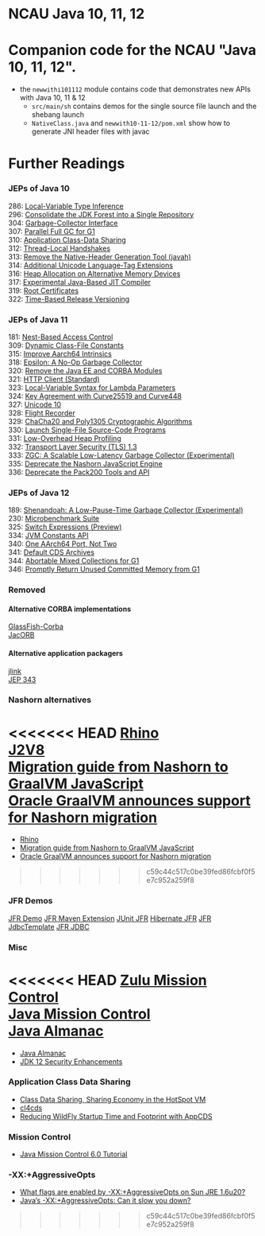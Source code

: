 NCAU Java 10, 11, 12
==========================

# Companion code for the NCAU "Java 10, 11, 12".

 * the `newwithi101112` module contains code that demonstrates new APIs with Java 10, 11 & 12
   * `src/main/sh` contains demos for the single source file launch and the shebang launch
   * `NativeClass.java` and `newwith10-11-12/pom.xml` show how to generate JNI header files with javac

# Further Readings

### JEPs of Java 10 
286: [Local-Variable Type Inference](https://openjdk.java.net/jeps/286)  
296: [Consolidate the JDK Forest into a Single Repository](https://openjdk.java.net/jeps/296)  
304: [Garbage-Collector Interface](https://openjdk.java.net/jeps/304)  
307: [Parallel Full GC for G1](https://openjdk.java.net/jeps/307)  
310: [Application Class-Data Sharing](https://openjdk.java.net/jeps/310)  
312: [Thread-Local Handshakes](https://openjdk.java.net/jeps/312)  
313: [Remove the Native-Header Generation Tool (javah)](https://openjdk.java.net/jeps/313)  
314: [Additional Unicode Language-Tag Extensions](https://openjdk.java.net/jeps/314)  
316: [Heap Allocation on Alternative Memory Devices](https://openjdk.java.net/jeps/316)  
317: [Experimental Java-Based JIT Compiler](https://openjdk.java.net/jeps/317)  
319: [Root Certificates](https://openjdk.java.net/jeps/319)  
322: [Time-Based Release Versioning](https://openjdk.java.net/jeps/322)

### JEPs of Java 11
181: [Nest-Based Access Control](https://openjdk.java.net/jeps/181)  
309: [Dynamic Class-File Constants](https://openjdk.java.net/jeps/309)  
315: [Improve Aarch64 Intrinsics](https://openjdk.java.net/jeps/315)  
318: [Epsilon: A No-Op Garbage Collector](https://openjdk.java.net/jeps/318)  
320: [Remove the Java EE and CORBA Modules](https://openjdk.java.net/jeps/320)  
321: [HTTP Client (Standard)](https://openjdk.java.net/jeps/321)  
323: [Local-Variable Syntax for Lambda Parameters](https://openjdk.java.net/jeps/323)  
324: [Key Agreement with Curve25519 and Curve448](https://openjdk.java.net/jeps/324)  
327: [Unicode 10](https://openjdk.java.net/jeps/327)  
328: [Flight Recorder](https://openjdk.java.net/jeps/328)  
329: [ChaCha20 and Poly1305 Cryptographic Algorithms](https://openjdk.java.net/jeps/329)  
330: [Launch Single-File Source-Code Programs](https://openjdk.java.net/jeps/330)  
331: [Low-Overhead Heap Profiling](https://openjdk.java.net/jeps/331)  
332: [Transport Layer Security (TLS) 1.3](https://openjdk.java.net/jeps/332)  
333: [ZGC: A Scalable Low-Latency Garbage Collector (Experimental)](https://openjdk.java.net/jeps/333)  
335: [Deprecate the Nashorn JavaScript Engine](https://openjdk.java.net/jeps/335)  
336: [Deprecate the Pack200 Tools and API](https://openjdk.java.net/jeps/336)

### JEPs of Java 12
189: [Shenandoah: A Low-Pause-Time Garbage Collector (Experimental)](https://openjdk.java.net/jeps/189)  
230: [Microbenchmark Suite](https://openjdk.java.net/jeps/230)  
325: [Switch Expressions (Preview)](https://openjdk.java.net/jeps/325)  
334: [JVM Constants API](https://openjdk.java.net/jeps/334)  
340: [One AArch64 Port, Not Two](https://openjdk.java.net/jeps/340)  
341: [Default CDS Archives](https://openjdk.java.net/jeps/341)  
344: [Abortable Mixed Collections for G1](https://openjdk.java.net/jeps/344)  
346: [Promptly Return Unused Committed Memory from G1](https://openjdk.java.net/jeps/346)

### Removed 
#### Alternative CORBA implementations
[GlassFish-Corba](https://javaee.github.io/glassfish-corba/)  
[JacORB](https://www.jacorb.org/)

#### Alternative application packagers
[jlink](https://docs.oracle.com/javase/10/tools/jlink.html)  
[JEP 343](https://openjdk.java.net/jeps/343)

### Nashorn alternatives
<<<<<<< HEAD
[Rhino](https://developer.mozilla.org/de/docs/Rhino)  
[J2V8](https://github.com/eclipsesource/J2V8)  
[Migration guide from Nashorn to GraalVM JavaScript](https://github.com/graalvm/graaljs/blob/master/docs/user/NashornMigrationGuide.md)  
[Oracle GraalVM announces support for Nashorn migration](https://medium.com/graalvm/oracle-graalvm-announces-support-for-nashorn-migration-c04810d75c1f)  
=======

- [Rhino](https://developer.mozilla.org/de/docs/Rhino)  
- [Migration guide from Nashorn to GraalVM JavaScript](https://github.com/graalvm/graaljs/blob/master/docs/user/NashornMigrationGuide.md)  
- [Oracle GraalVM announces support for Nashorn migration](https://medium.com/graalvm/oracle-graalvm-announces-support-for-nashorn-migration-c04810d75c1f)  
>>>>>>> c59c44c517c0be39fed86fcbf0f5e7c952a259f8

### JFR Demos
[JFR Demo](https://github.com/marschall/jfr-demo) 
[JFR Maven Extension](https://github.com/marschall/jfr-maven-extension) 
[JUnit JFR](https://github.com/marschall/junit-jfr) 
[Hibernate JFR](https://github.com/marschall/hibernate-jfr) 
[JFR JdbcTemplate](https://github.com/marschall/jfr-jdbctemplate) 
[JFR JDBC](https://github.com/marschall/jfr-jdbc)

### Misc
<<<<<<< HEAD
[Zulu Mission Control](https://www.azul.com/products/zulu-mission-control/)  
[Java Mission Control](https://jdk.java.net/jmc/)  
[Java Almanac](https://github.com/marchof/java-almanac/)
=======

- [Java Almanac](https://github.com/marchof/java-almanac/)
- [JDK 12 Security Enhancements](https://seanjmullan.org/blog/2019/03/19/jdk12)

### Application Class Data Sharing

- [Class Data Sharing, Sharing Economy in the HotSpot VM](https://archive.fosdem.org/2018/schedule/event/class_data_sharing/)
- [cl4cds](https://simonis.github.io/cl4cds/)
- [Reducing WildFly Startup Time and Footprint with AppCDS](https://marschall.github.io/2018/02/18/wildfly-appcds.html)

### Mission Control

- [Java Mission Control 6.0 Tutorial](http://hirt.se/downloads/oracle/JMC6Tutorial/JMC6Tutorial.pdf)

### -XX:+AggressiveOpts

- [What flags are enabled by -XX:+AggressiveOpts on Sun JRE 1.6u20?](https://stackoverflow.com/questions/2959878/what-flags-are-enabled-by-xxaggressiveopts-on-sun-jre-1-6u20)
- [Java’s -XX:+AggressiveOpts: Can it slow you down?](https://www.opsian.com/blog/aggressive-opts/)
>>>>>>> c59c44c517c0be39fed86fcbf0f5e7c952a259f8


